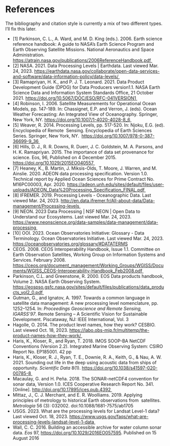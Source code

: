 # References

The bibliography and citation style is currently a mix of two different types. I’ll fix this later.

- [1] Parkinson, C. L., A. Ward, and M. D. King (eds.). 2006. Earth science reference handbook: A guide to NASA’s Earth Science Program and Earth Observing Satellite Missions. National Aeronautics and Space Administration. https://atrain.nasa.gov/publications/2006ReferenceHandbook.pdf 
- [2] NASA. 2021. Data Processing Levels | Earthdata. Last viewed Mar. 24, 2023. https://earthdata.nasa.gov/collaborate/open-data-services-and-software/data-information-policy/data-levels/ 
- [3] Ramapriyan, H. K., and P. J. T. Leonard. 2021. Data Product Development Guide (DPDG) for Data Producers version1.1. NASA Earth Science Data and Information System Standards Office, 21 October 2021. https://doi.org/10.5067/DOC/ESO/RFC-041VERSION1 
- [4] Robinson, I. 2006. Satellite Measurements for Operational Ocean Models, pp. 147-189. In: Chassignet, E.P. and Verron, J. (eds). Ocean Weather Forecasting: An Integrated View of Oceanography. Springer, New York, NY. https://doi.org/10.1007/1-4020-4028-8_6 
- [5] Weaver, R. 2014. Processing Levels, pp. 517-520. In: Njoku, E.G. (ed). Encyclopedia of Remote  Sensing. Encyclopedia of Earth Sciences Series. Springer, New York, NY.  https://doi.org/10.1007/978-0-387-36699-9_36 
- [6] Hills, D. J., R. R. Downs, R. Duerr, J. C. Goldstein, M. A. Parsons, and H. K. Ramapriyan. 2015. The importance of data set provenance for science. Eos, 96, Published on 4 December 2015. https://doi.org/10.1029/2015EO040557 
- [7] Heaney, K., B. Martin, J. Miksis-Olds, T. Moore, J. Warren, and M. Ainslie. 2020. ADEON data processing specification. Version 1.0. Technical report by Applied Ocean Sciences for Prime Contract No. M16PC00003, Apr. 2020. https://adeon.unh.edu/sites/default/files/user-uploads/ADEON_Data%20Processing_Specification_FINAL.pdf 
- [8] IFREMER. 2019. Processing Levels - Oceanographic Data. Last viewed Mar. 24, 2023. http://en.data.ifremer.fr/All-about-data/Data-management/Processing-levels 
- [9] NEON. 2023 Data Processing | NSF NEON | Open Data to Understand our Ecosystems. Last viewed Mar. 24, 2023. https://www.neonscience.org/data-samples/data-management/data-processing 
- [10] OOI. 2023. Ocean Observatories Initiative: Glossary - Data Terminology. Ocean Observatories Initiative. Last viewed Mar. 24, 2023. https://oceanobservatories.org/glossary/#DATATERMS
- CEOS. 2008. CEOS Interoperability Handbook, Issue 1.1. Committee on Earth Observation Satellites, Working Group on Information Systems and Services. February 2008. https://ceos.org/document_management/Working_Groups/WGISS/Documents/WGISS_CEOS-Interoperability-Handbook_Feb2008.pdf 
- Parkinson, C.L. and Greenstone, R. 2000. EOS Data products handbook, Volume 2. NASA Earth Observing System.  https://eospso.gsfc.nasa.gov/sites/default/files/publications/data_products_vol2_0.pdf 
- Gutman, G., and Ignatov, A. 1997. Towards a common language in satellite data management: A new processing level nomenclature, pp. 1252–1254. In: _Proceedings Geoscience and Remote Sensing, IGARSS'97_. Remote Sensing – A Scientific Vision for Sustainable Development. Piscataway, NJ: IEEE International, Vol. 3
- Hagolle, O. 2014. The product level names, how they work? CESBIO. Last viewed Oct. 18, 2023. https://labo.obs-mip.fr/multitemp/the-product-names-how-they-work/ 
- Haris, K., Kloser, R., and Ryan, T. 2018. IMOS SOOP-BA NetCDF Conventions (Version 2.2). Integrated Marine Observing System: CSIRO Report No. EP185001. 42 pp
- Haris, K., Kloser, R. J., Ryan, T. E., Downie, R. A., Keith, G., & Nau, A. W. 2021. Sounding out life in the deep using acoustic data from ships of opportunity. _Scientific Data_ 8(1). https://doi.org/10.1038/s41597-020-00785-8 
- Macaulay, G. and H. Peña. 2018. The SONAR-netCDF4 convention for sonar data, Version 1.0. ICES Cooperative Research Report No. 341. [Online]. http://doi.org/10.17895/ices.pub.4392 
- Mittaz, J., C. J. Merchant, and E. R. Woolliams. 2019. Applying  principles of metrology to historical Earth observations from  satellites. _Metrologia_ 56 (3): 032002. doi:10.1088/1681-7575/ab1705
- USGS. 2023. What are the processing levels for Landsat Level-1 data? Last viewed Oct. 18, 2023. https://www.usgs.gov/faqs/what-are-processing-levels-landsat-level-1-data 
- Wall, C. C. 2016. Building an accessible archive for water column sonar data. _Eos_ 97, https://doi.org/10.1029/2016EO057595. Published on 15 August 2016
